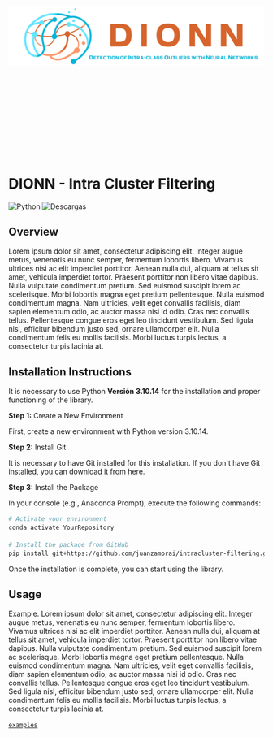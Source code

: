 <header>
    <img src="./images/DIONN.png"  alt="DIONN"/>
</header>
</br></br></br></br></br>

</br>
</br>

# DIONN - Intra Cluster Filtering

<!-- badges: start -->

![Python](https://img.shields.io/badge/python-3.10.14-blue)
![Descargas](https://img.shields.io/pypi/dm/intraclusterfiltering)

<!-- badges: end -->



## Overview

Lorem ipsum dolor sit amet, consectetur adipiscing elit. Integer augue metus, venenatis eu nunc semper, fermentum lobortis libero. Vivamus ultrices nisi ac elit imperdiet porttitor. Aenean nulla dui, aliquam at tellus sit amet, vehicula imperdiet tortor. Praesent porttitor non libero vitae dapibus. Nulla vulputate condimentum pretium. Sed euismod suscipit lorem ac scelerisque. Morbi lobortis magna eget pretium pellentesque. Nulla euismod condimentum magna. Nam ultricies, velit eget convallis facilisis, diam sapien elementum odio, ac auctor massa nisi id odio. Cras nec convallis tellus. Pellentesque congue eros eget leo tincidunt vestibulum. Sed ligula nisl, efficitur bibendum justo sed, ornare ullamcorper elit. Nulla condimentum felis eu mollis facilisis. Morbi luctus turpis lectus, a consectetur turpis lacinia at.


## Installation Instructions

It is necessary to use Python **Versión 3.10.14** for the installation and proper functioning of the library.

**Step 1:** Create a New Environment

First, create a new environment with Python version 3.10.14.

**Step 2:** Install Git

It is necessary to have Git installed for this installation. If you don't have Git installed, you can download it from [here](https://git-scm.com/downloads).

**Step 3:** Install the Package

In your console (e.g., Anaconda Prompt), execute the following commands:
```sh
# Activate your environment
conda activate YourRepository

# Install the package from GitHub
pip install git+https://github.com/juanzamorai/intracluster-filtering.git
```

Once the installation is complete, you can start using the library.

## Usage

Example. 
Lorem ipsum dolor sit amet, consectetur adipiscing elit. Integer augue metus, venenatis eu nunc semper, fermentum lobortis libero. Vivamus ultrices nisi ac elit imperdiet porttitor. Aenean nulla dui, aliquam at tellus sit amet, vehicula imperdiet tortor. Praesent porttitor non libero vitae dapibus. Nulla vulputate condimentum pretium. Sed euismod suscipit lorem ac scelerisque. Morbi lobortis magna eget pretium pellentesque. Nulla euismod condimentum magna. Nam ultricies, velit eget convallis facilisis, diam sapien elementum odio, ac auctor massa nisi id odio. Cras nec convallis tellus. Pellentesque congue eros eget leo tincidunt vestibulum. Sed ligula nisl, efficitur bibendum justo sed, ornare ullamcorper elit. Nulla condimentum felis eu mollis facilisis. Morbi luctus turpis lectus, a consectetur turpis lacinia at.

[`examples`](https://github.com/juanzamorai/intracluster-filtering/tree/main/examples)
